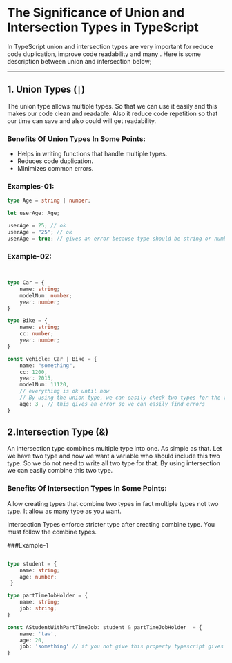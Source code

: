 # The Significance of Union and Intersection Types in TypeScript

In TypeScript union and intersection types are very important for reduce code duplication, improve code readability and many . Here is some description between union and intersection below;

---

## 1. Union Types (`|`)

The union type allows multiple types. So that we can use it easily and this makes our code clean and readable. Also it reduce code repetition so that our time can save and also could will get readability.

### Benefits Of Union Types In Some Points:
- Helps in writing functions that handle multiple types.
- Reduces code duplication.
- Minimizes common errors.

### Examples-01:
```typescript
type Age = string | number;

let userAge: Age;

userAge = 25; // ok
userAge = "25"; // ok
userAge = true; // gives an error because type should be string or number.
```

### Example-02:
```typescript


type Car = {
    name: string;
    modelNum: number;
    year: number; 
}

type Bike = {
    name: string;
    cc: number;
    year: number;
}

const vehicle: Car | Bike = {
    name: "something",
    cc: 1200,
    year: 2015,
    modelNum: 11120,
    // everything is ok until now
    // By using the union type, we can easily check two types for the vehicle. It also makes the code readable and clean.
    age: 3 , // this gives an error so we can easily find errors
}

```

## 2.Intersection Type (&)


An intersection type combines multiple type into one. As simple as that. Let we have two type and now we want a variable who should include this two type. So we do not need to write all two type for that. By using intersection we can easily combine this two type. 


### Benefits Of Intersection Types In Some Points:

 Allow creating types that combine two types in fact multiple types not two type. It allow as many type as you want.

 Intersection Types enforce stricter type after creating combine type. You must follow the combine types.


###Example-1

```typescript

type student = {
    name: string;
    age: number;
 }

type partTimeJobHolder = {
    name: string;
    job: string;
}

const AStudentWithPartTimeJob: student & partTimeJobHolder  = {
    name: 'taw',
    age: 20,
    job: 'something' // if you not give this property typescript gives you error for using intersection type . So from that we can understand that it strict the combine type and definitely it combine multiple type.
}
```





